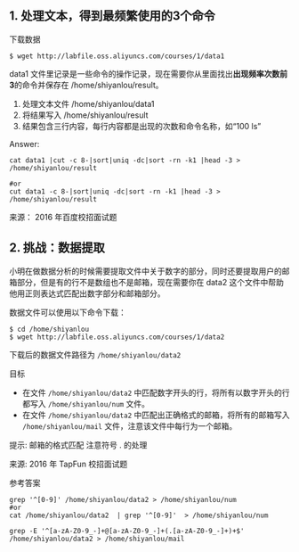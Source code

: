 ## 1. 处理文本，得到最频繁使用的3个命令

下载数据
```shell
$ wget http://labfile.oss.aliyuncs.com/courses/1/data1
```

data1 文件里记录是一些命令的操作记录，现在需要你从里面找出**出现频率次数前3**的命令并保存在 /home/shiyanlou/result。

1. 处理文本文件 /home/shiyanlou/data1
2. 将结果写入 /home/shiyanlou/result
3. 结果包含三行内容，每行内容都是出现的次数和命令名称，如“100 ls”

Answer: 
```shell
cat data1 |cut -c 8-|sort|uniq -dc|sort -rn -k1 |head -3 > /home/shiyanlou/result

#or
cut data1 -c 8-|sort|uniq -dc|sort -rn -k1 |head -3 > /home/shiyanlou/result
```

来源： 2016 年百度校招面试题


## 2. 挑战：数据提取

小明在做数据分析的时候需要提取文件中关于数字的部分，同时还要提取用户的邮箱部分，但是有的行不是数组也不是邮箱，现在需要你在 data2 这个文件中帮助他用正则表达式匹配出数字部分和邮箱部分。

数据文件可以使用以下命令下载：
```shell
$ cd /home/shiyanlou
$ wget http://labfile.oss.aliyuncs.com/courses/1/data2
```
下载后的数据文件路径为 ```/home/shiyanlou/data2```

目标
- 在文件 ```/home/shiyanlou/data2``` 中匹配数字开头的行，将所有以数字开头的行都写入 ```/home/shiyanlou/num``` 文件。
- 在文件 ```/home/shiyanlou/data2``` 中匹配出正确格式的邮箱，将所有的邮箱写入 ```/home/shiyanlou/mail``` 文件，注意该文件中每行为一个邮箱。

提示: 邮箱的格式匹配 注意符号 . 的处理

来源: 2016 年 TapFun 校招面试题

参考答案
```shell
grep '^[0-9]' /home/shiyanlou/data2 > /home/shiyanlou/num
#or 
cat /home/shiyanlou/data2  | grep '^[0-9]'  > /home/shiyanlou/num

grep -E '^[a-zA-Z0-9_-]+@[a-zA-Z0-9_-]+(.[a-zA-Z0-9_-]+)+$' /home/shiyanlou/data2 > /home/shiyanlou/mail

```

